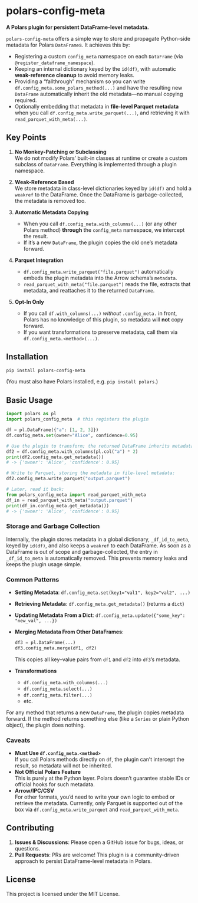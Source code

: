 # polars-config-meta

**A Polars plugin for persistent DataFrame-level metadata.**

`polars-config-meta` offers a simple way to store and propagate Python-side metadata for Polars `DataFrame`s. It achieves this by:

- Registering a custom `config_meta` namespace on each `DataFrame` (via `@register_dataframe_namespace`).
- Keeping an internal dictionary keyed by the `id(df)`, with automatic **weak-reference cleanup** to avoid memory leaks.
- Providing a “fallthrough” mechanism so you can write `df.config_meta.some_polars_method(...)` and have the resulting new `DataFrame` automatically inherit the old metadata—no manual copying required.
- Optionally embedding that metadata in **file‐level Parquet metadata** when you call `df.config_meta.write_parquet(...)`, and retrieving it with `read_parquet_with_meta(...)`.

## Key Points

1. **No Monkey-Patching or Subclassing**  
   We do not modify Polars’ built-in classes at runtime or create a custom subclass of `DataFrame`. Everything is implemented through a plugin namespace.

2. **Weak-Reference Based**  
   We store metadata in class-level dictionaries keyed by `id(df)` and hold a `weakref` to the DataFrame. Once the DataFrame is garbage-collected, the metadata is removed too.

3. **Automatic Metadata Copying**  
   - When you call `df.config_meta.with_columns(...)` (or any other Polars method) **through** the `config_meta` namespace, we intercept the result.  
   - If it’s a new `DataFrame`, the plugin copies the old one’s metadata forward.

4. **Parquet Integration**  
   - `df.config_meta.write_parquet("file.parquet")` automatically embeds the plugin metadata into the Arrow schema’s `metadata`.  
   - `read_parquet_with_meta("file.parquet")` reads the file, extracts that metadata, and reattaches it to the returned `DataFrame`.

5. **Opt-In Only**  
   - If you call `df.with_columns(...)` *without* `.config_meta.` in front, Polars has no knowledge of this plugin, so metadata will **not** copy forward.  
   - If you want transformations to preserve metadata, call them via `df.config_meta.<method>(...)`.

## Installation

```bash
pip install polars-config-meta
```

(You must also have Polars installed, e.g. `pip install polars`.)

## Basic Usage

```python
import polars as pl
import polars_config_meta  # this registers the plugin

df = pl.DataFrame({"a": [1, 2, 3]})
df.config_meta.set(owner="Alice", confidence=0.95)

# Use the plugin to transform; the returned DataFrame inherits metadata:
df2 = df.config_meta.with_columns(pl.col("a") * 2)
print(df2.config_meta.get_metadata())
# -> {'owner': 'Alice', 'confidence': 0.95}

# Write to Parquet, storing the metadata in file-level metadata:
df2.config_meta.write_parquet("output.parquet")

# Later, read it back:
from polars_config_meta import read_parquet_with_meta
df_in = read_parquet_with_meta("output.parquet")
print(df_in.config_meta.get_metadata())
# -> {'owner': 'Alice', 'confidence': 0.95}
```

### Storage and Garbage Collection

Internally, the plugin stores metadata in a global dictionary, `_df_id_to_meta`, keyed by `id(df)`,
and also keeps a `weakref` to each DataFrame. As soon as a DataFrame is out of scope and
garbage-collected, the entry in `_df_id_to_meta` is automatically removed. This prevents memory
leaks and keeps the plugin usage simple.

### Common Patterns

- **Setting Metadata**: `df.config_meta.set(key1="val1", key2="val2", ...)`  
- **Retrieving Metadata**: `df.config_meta.get_metadata()` (returns a `dict`)  
- **Updating Metadata From a Dict**: `df.config_meta.update({"some_key": "new_val", ...})`  
- **Merging Metadata From Other DataFrames**:  
  ```python
  df3 = pl.DataFrame(...)
  df3.config_meta.merge(df1, df2)
  ```
  This copies all key–value pairs from `df1` and `df2` into `df3`’s metadata.

- **Transformations**  
  - `df.config_meta.with_columns(...)`
  - `df.config_meta.select(...)`
  - `df.config_meta.filter(...)`
  - etc.  

For any method that returns a new `DataFrame`, the plugin copies metadata forward. If the method
returns something else (like a `Series` or plain Python object), the plugin does nothing.

### Caveats

- **Must Use `df.config_meta.<method>`**  
  If you call Polars methods directly on `df`, the plugin can’t intercept the result, so metadata will not be inherited.  
- **Not Official Polars Feature**  
  This is purely at the Python layer. Polars doesn’t guarantee stable IDs or official hooks for such metadata.  
- **Arrow/IPC/CSV**  
  For other formats, you’d need to write your own logic to embed or retrieve the metadata. Currently, only Parquet is supported out of the box via `df.config_meta.write_parquet` and `read_parquet_with_meta`.

## Contributing

1. **Issues & Discussions**: Please open a GitHub issue for bugs, ideas, or questions.  
2. **Pull Requests**: PRs are welcome! This plugin is a community-driven approach to persist DataFrame-level metadata in Polars.

## License

This project is licensed under the MIT License.
